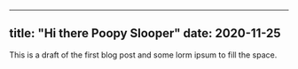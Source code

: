 ----
title: "Hi there Poopy Slooper"
date: 2020-11-25
---

This is a draft of the first blog post and some lorm ipsum to fill the space.
